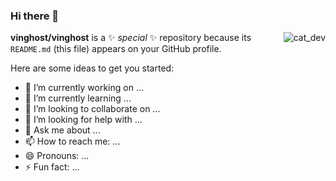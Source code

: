 ### Hi there 👋

<p><img align="right" style="https://media.giphy.com/media/VbnUQpnihPSIgIXuZv/giphy.gif" alt="cat_dev" /></p>


**vinghost/vinghost** is a ✨ _special_ ✨ repository because its `README.md` (this file) appears on your GitHub profile.

Here are some ideas to get you started:

- 🔭 I’m currently working on ...
- 🌱 I’m currently learning ...
- 👯 I’m looking to collaborate on ...
- 🤔 I’m looking for help with ...
- 💬 Ask me about ...
- 📫 How to reach me: ...
- 😄 Pronouns: ...
- ⚡ Fun fact: ...

